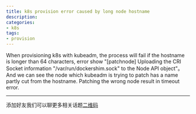 ```yaml
---
title: k8s provision error caused by long node hostname
description: 
categories:
- k8s
tags:
- provision
---
```


When provisioning k8s with kubeadm, the process will fail if the hostname is longer than 64 characters, error show "[patchnode] Uploading the CRI Socket information "/var/run/dockershim.sock" to the Node API object"。 And we can see the node which kubeadm is trying to patch has a name partly cut from the hostname. Patching the wrong node result in timeout error.

---

添加好友我们可以聊更多相关话题[二维码](https://upload-images.jianshu.io/upload_images/7924740-a905d0f137971f94.jpeg)
